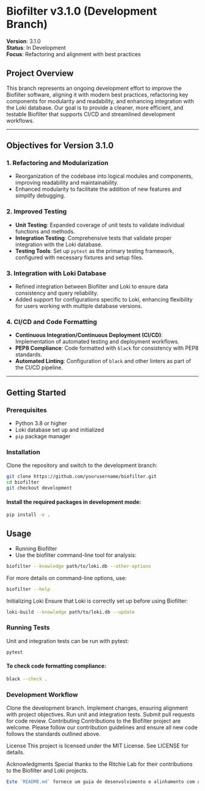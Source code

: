 # Biofilter v3.1.0 (Development Branch)

**Version**: 3.1.0  
**Status**: In Development  
**Focus**: Refactoring and alignment with best practices

## Project Overview

This branch represents an ongoing development effort to improve the Biofilter software, aligning it with modern best practices, refactoring key components for modularity and readability, and enhancing integration with the Loki database. Our goal is to provide a cleaner, more efficient, and testable Biofilter that supports CI/CD and streamlined development workflows.

---

## Objectives for Version 3.1.0

### 1. Refactoring and Modularization
- Reorganization of the codebase into logical modules and components, improving readability and maintainability.
- Enhanced modularity to facilitate the addition of new features and simplify debugging.
  
### 2. Improved Testing
- **Unit Testing**: Expanded coverage of unit tests to validate individual functions and methods.
- **Integration Testing**: Comprehensive tests that validate proper integration with the Loki database.
- **Testing Tools**: Set up `pytest` as the primary testing framework, configured with necessary fixtures and setup files.
  
### 3. Integration with Loki Database
- Refined integration between Biofilter and Loki to ensure data consistency and query reliability.
- Added support for configurations specific to Loki, enhancing flexibility for users working with multiple database versions.

### 4. CI/CD and Code Formatting
- **Continuous Integration/Continuous Deployment (CI/CD)**: Implementation of automated testing and deployment workflows.
- **PEP8 Compliance**: Code formatted with `black` for consistency with PEP8 standards.
- **Automated Linting**: Configuration of `black` and other linters as part of the CI/CD pipeline.

---

## Getting Started

### Prerequisites
- Python 3.8 or higher
- Loki database set up and initialized
- `pip` package manager

### Installation

Clone the repository and switch to the development branch:
```bash
git clone https://github.com/yourusername/biofilter.git
cd biofilter
git checkout development
```

#### Install the required packages in development mode:

```bash
pip install -e .
```

## Usage
- Running Biofilter
- Use the biofilter command-line tool for analysis:

```bash
biofilter --knowledge path/to/loki.db --other-options
```

For more details on command-line options, use:

```bash
biofilter --help
```

Initializing Loki
Ensure that Loki is correctly set up before using Biofilter:

```bash
loki-build --knowledge path/to/loki.db --update
```

### Running Tests
Unit and integration tests can be run with pytest:

```bash
pytest
```

#### To check code formatting compliance:

```bash
black --check .
```

### Development Workflow
Clone the development branch.
Implement changes, ensuring alignment with project objectives.
Run unit and integration tests.
Submit pull requests for code review.
Contributing
Contributions to the Biofilter project are welcome. Please follow our contribution guidelines and ensure all new code follows the standards outlined above.

License
This project is licensed under the MIT License. See LICENSE for details.

Acknowledgments
Special thanks to the Ritchie Lab for their contributions to the Biofilter and Loki projects.

```javascript
Este `README.md` fornece um guia de desenvolvimento e alinhamento com as melhores práticas para a versão 3.1.0 do Biofilter e facilita a colaboração e integração contínua.
```